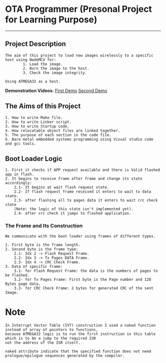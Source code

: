 # **OTA Programmer (Presonal Project for Learning Purpose)**
****
## **Project Description**
    The aim of this project to load new images wirelessly to a specific host using NodeMCU for:
            1. Load the image.
            2. Burn the image to the host.
            3. Check the image integrity.

    Using ATMEGA32 as a host.
    
**Demonstration Videos:**
[First Demo](https://youtu.be/OfSwXuUjenA)
[Second Demo](https://youtu.be/HIVw4h3W39A)

## **The Aims of this Project**
    1. How to write Make file.
    2. How to write Linker script.
    3. How to write Startup code.
    4. How relocatable object files are linked together.
    5. The purpose of each section in the code file.
    6. Bare metal embedded systems programming using Visual studio code and gcc tools.

## **Boot Loader Logic**
    1. First it checks if APP request available and there is Valid flashed app in flash.
    2. It begins to receive frame after frame and change its state accordingly:
        2.1- It begins at wait flash request state.
        2.2- If flash request frame received it enters to wait tx data state.
        2.3- after flashing all tx pages data it enters to wait crc check state
        (Note: the logic of this state isn't implemented yet).
        2.4- after crc check it jumps to flashed application.

### **The Frame and Its Construction**
    We communicate with the boot loader using frames of different types.

    1. First byte is the frame length.
    2. Second byte is the frame type:
        2.1- Idx 2 -> Flash Request Frame.
        2.2- Idx 3 -> Tx Pages DATA Frame.
        2.3- Idx 4 -> CRC Check Frame.
    3. Data of specific frame:
        3.1- for Flash Request Frame: the data is the numbers of pages to be flashed.
        3.2- for Tx Pages Frame: First byte is the Page number and 128 Bytes page data.
        3.3- for CRC Check Frame: 2 bytes for generated CRC of the sent Image.

# **Note**
    In Interrupt Vector Table (IVT) construction I used a naked function instead of array of pointers to functions,
    because ATMEGA32 logic is to run the first instruction in this table which is to be a jump to the required ISR
    not the address of the ISR itself.

    naked attribute indicate that the specified function does not need prologue/epilogue sequences generated by the compiler.

    

